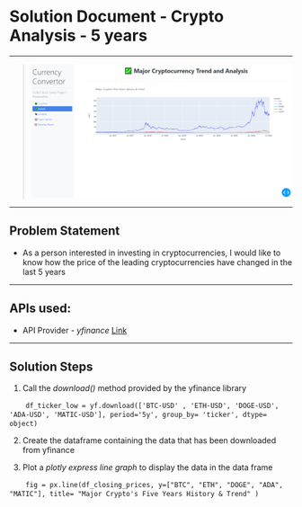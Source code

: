 # Solution Document - Crypto Analysis - 5 years
---

> ![Dashboard](Images/analysis_5_yrs.png)

---
## Problem Statement

* As a person interested in investing in cryptocurrencies, I would like to know how the price of the leading cryptocurrencies have changed in the last 5 years

---

## APIs used:

* API Provider - *yfinance* [Link](https://pypi.org/project/yfinance/)

---

## Solution Steps

1. Call the *download()* method provided by the yfinance library

```
    df_ticker_low = yf.download(['BTC-USD' , 'ETH-USD', 'DOGE-USD', 'ADA-USD', 'MATIC-USD'], period='5y', group_by= 'ticker', dtype= object)
```

2. Create the dataframe containing the data that has been downloaded from yfinance

3. Plot a *plotly express line graph* to display the data in the data frame

```
    fig = px.line(df_closing_prices, y=["BTC", "ETH", "DOGE", "ADA", "MATIC"], title= "Major Crypto's Five Years History & Trend" )
```
